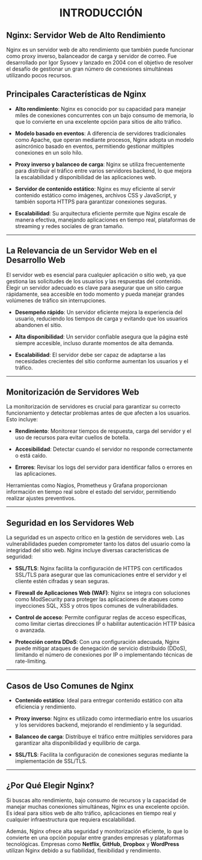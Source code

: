 # <h1 align="center"> INTRODUCCIÓN </h1> 
## Nginx: Servidor Web de Alto Rendimiento

Nginx es un servidor web de alto rendimiento que también puede funcionar como proxy inverso, balanceador de carga y servidor de correo. Fue desarrollado por Igor Sysoev y lanzado en 2004 con el objetivo de resolver el desafío de gestionar un gran número de conexiones simultáneas utilizando pocos recursos.

## Principales Características de Nginx

- **Alto rendimiento**: Nginx es conocido por su capacidad para manejar miles de conexiones concurrentes con un bajo consumo de memoria, lo que lo convierte en una excelente opción para sitios de alto tráfico.

- **Modelo basado en eventos**: A diferencia de servidores tradicionales como Apache, que operan mediante procesos, Nginx adopta un modelo asincrónico basado en eventos, permitiendo gestionar múltiples conexiones en un solo hilo.

- **Proxy inverso y balanceo de carga**: Nginx se utiliza frecuentemente para distribuir el tráfico entre varios servidores backend, lo que mejora la escalabilidad y disponibilidad de las aplicaciones web.

- **Servidor de contenido estático**: Nginx es muy eficiente al servir contenido estático como imágenes, archivos CSS y JavaScript, y también soporta HTTPS para garantizar conexiones seguras.

- **Escalabilidad**: Su arquitectura eficiente permite que Nginx escale de manera efectiva, manejando aplicaciones en tiempo real, plataformas de streaming y redes sociales de gran tamaño.

---

## La Relevancia de un Servidor Web en el Desarrollo Web

El servidor web es esencial para cualquier aplicación o sitio web, ya que gestiona las solicitudes de los usuarios y las respuestas del contenido. Elegir un servidor adecuado es clave para asegurar que un sitio cargue rápidamente, sea accesible en todo momento y pueda manejar grandes volúmenes de tráfico sin interrupciones.

- **Desempeño rápido**: Un servidor eficiente mejora la experiencia del usuario, reduciendo los tiempos de carga y evitando que los usuarios abandonen el sitio.

- **Alta disponibilidad**: Un servidor confiable asegura que la página esté siempre accesible, incluso durante momentos de alta demanda.

- **Escalabilidad**: El servidor debe ser capaz de adaptarse a las necesidades crecientes del sitio conforme aumentan los usuarios y el tráfico.

---

## Monitorización de Servidores Web

La monitorización de servidores es crucial para garantizar su correcto funcionamiento y detectar problemas antes de que afecten a los usuarios. Esto incluye:

- **Rendimiento**: Monitorear tiempos de respuesta, carga del servidor y el uso de recursos para evitar cuellos de botella.

- **Accesibilidad**: Detectar cuando el servidor no responde correctamente o está caído.

- **Errores**: Revisar los logs del servidor para identificar fallos o errores en las aplicaciones.

Herramientas como Nagios, Prometheus y Grafana proporcionan información en tiempo real sobre el estado del servidor, permitiendo realizar ajustes preventivos.

---

## Seguridad en los Servidores Web

La seguridad es un aspecto crítico en la gestión de servidores web. Las vulnerabilidades pueden comprometer tanto los datos del usuario como la integridad del sitio web. Nginx incluye diversas características de seguridad:

- **SSL/TLS**: Nginx facilita la configuración de HTTPS con certificados SSL/TLS para asegurar que las comunicaciones entre el servidor y el cliente estén cifradas y sean seguras.

- **Firewall de Aplicaciones Web (WAF)**: Nginx se integra con soluciones como ModSecurity para proteger las aplicaciones de ataques como inyecciones SQL, XSS y otros tipos comunes de vulnerabilidades.

- **Control de acceso**: Permite configurar reglas de acceso específicas, como limitar ciertas direcciones IP o habilitar autenticación HTTP básica o avanzada.

- **Protección contra DDoS**: Con una configuración adecuada, Nginx puede mitigar ataques de denegación de servicio distribuido (DDoS), limitando el número de conexiones por IP o implementando técnicas de rate-limiting.

---

## Casos de Uso Comunes de Nginx

- **Contenido estático**: Ideal para entregar contenido estático con alta eficiencia y rendimiento.

- **Proxy inverso**: Nginx es utilizado como intermediario entre los usuarios y los servidores backend, mejorando el rendimiento y la seguridad.

- **Balanceo de carga**: Distribuye el tráfico entre múltiples servidores para garantizar alta disponibilidad y equilibrio de carga.

- **SSL/TLS**: Facilita la configuración de conexiones seguras mediante la implementación de SSL/TLS.

---

## ¿Por Qué Elegir Nginx?

Si buscas alto rendimiento, bajo consumo de recursos y la capacidad de manejar muchas conexiones simultáneas, Nginx es una excelente opción. Es ideal para sitios web de alto tráfico, aplicaciones en tiempo real y cualquier infraestructura que requiera escalabilidad.

Además, Nginx ofrece alta seguridad y monitorización eficiente, lo que lo convierte en una opción popular entre grandes empresas y plataformas tecnológicas. Empresas como **Netflix**, **GitHub**, **Dropbox** y **WordPress** utilizan Nginx debido a su fiabilidad, flexibilidad y rendimiento.
